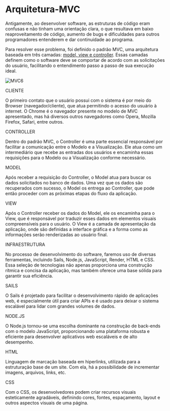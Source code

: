 # Arquitetura-MVC

Antigamente, ao desenvolver software, as estruturas de código eram confusas e não tinham uma orientação clara, o que resultava em baixo reaproveitamento de código, aumento de bugs e dificuldades para outros programadores entenderem e dar continuidade ao programa. 

Para resolver esse problema, foi definido o padrão MVC, uma arquitetura baseada em três camadas: [model, view e controller](https://drive.google.com/file/d/1WvG34rT4zH6xZZbqt4eH53f6MNl324cq/view?usp=sharing). Essas camadas definem como o software deve se comportar de acordo com as solicitações do usuário, facilitando o entendimento passo a passo de sua execução ideal.


![MVC6](https://github.com/Anacajp/Arquitetura-MVC/assets/159061342/9c5fac8c-288b-4587-96bb-ddf31be86883)


CLIENTE

O primeiro contato que o usuário possui com o sistema é por meio do Browser (navegador/cliente), que atua permitindo o acesso do usuário à internet. O Chrome é o navegador presente no modelo de MVC apresentado, mas há diversos outros navegadores como Opera, Mozilla Firefox, Safari, entre outros.

CONTROLLER

Dentro do padrão MVC, o Controller é uma parte essencial responsável por facilitar a comunicação entre o Modelo e a Visualização. Ele atua como um intermediário que recebe as entradas dos usuários e encaminha essas requisições para o Modelo ou a Visualização conforme necessário. 

MODEL

Após receber a requisição do Controller, o Model atua para buscar os dados solicitados no banco de dados. Uma vez que os dados são recuperados com sucesso, o Model os entrega ao Controller, que pode então proceder com as próximas etapas do fluxo da aplicação.

VIEW

Após o Controller receber os dados do Model, ele os encaminha para o View, que é responsável por traduzir esses dados em elementos visuais compreensíveis para o usuário. O View é a camada de apresentação da aplicação, onde são definidas a interface gráfica e a forma como as informações serão renderizadas ao usuário final.

INFRAESTRUTURA

No processo de desenvolvimento do software, faremos uso de diversas ferramentas, incluindo Sails, Node.js, JavaScript, Render, HTML e CSS. Essa seleção de tecnologias não apenas proporciona uma construção rítmica e concisa da aplicação, mas também oferece uma base sólida para garantir sua eficiência.

SAILS

O Sails é projetado para facilitar o desenvolvimento rápido de aplicações web, é especialmente útil para criar APIs e é usado para deixar o sistema escalável para lidar com grandes volumes de dados.

NODE.JS

O Node.js tornou-se uma escolha dominante na construção de back-ends com o modelo JavaScript, proporcionando uma plataforma robusta e eficiente para desenvolver aplicativos web escaláveis e de alto desempenho.

HTML

Linguagem de marcação baseada em hiperlinks, utilizada para a estruturação base de um site. Com ela, há a possibilidade de incrementar imagens, arquivos, links, etc.

CSS 

Com o CSS, os desenvolvedores podem criar recursos visuais esteticamente agradáveis, definindo cores, fontes, espaçamento, layout e outros aspectos visuais de uma página.	



